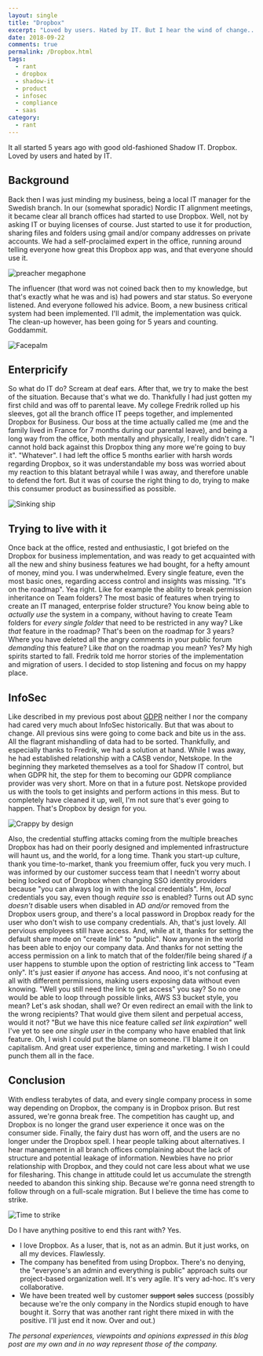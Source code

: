 ```yaml
---
layout: single
title: "Dropbox"
excerpt: "Loved by users. Hated by IT. But I hear the wind of change..."
date: 2018-09-22
comments: true
permalink: /Dropbox.html
tags:
  - rant
  - dropbox
  - shadow-it
  - product
  - infosec
  - compliance
  - saas
category:
  - rant
---
```

It all started 5 years ago with good old-fashioned Shadow IT. 
Dropbox.
Loved by users and hated by IT.

## Background
Back then I was just minding my business, being a local IT manager for the Swedish branch. 
In our (somewhat sporadic) Nordic IT alignment meetings, it became clear all branch offices had started to use Dropbox. Well, not by asking IT or buying licenses of course. Just started to use it for production, sharing files and folders using gmail and/or company addresses on private accounts.
We had a self-proclaimed expert in the office, running around telling everyone how great this Dropbox app was, and that everyone should use it. 

![preacher megaphone](/assets/images/preacher-megaphone.jpg)

The influencer (that word was not coined back then to my knowledge, but that's exactly what he was and is) had powers and star status.
So everyone listened.
And everyone followed his advice.
Boom, a new business critical system had been implemented.
I'll admit, the implementation was quick.
The clean-up however, has been going for 5 years and counting.
Goddammit.

 ![Facepalm](/assets/images/facepalm.jpg)

## Enterpricify
So what do IT do?
Scream at deaf ears.
After that, we try to make the best of the situation. 
Because that's what we do.
Thankfully I had just gotten my first child and was off to parental leave. My college Fredrik rolled up his sleeves, got all the branch office IT peeps together, and implemented Dropbox for Business.
Our boss at the time actually called me (me and the family lived in France for 7 months during our parental leave), and being a long way from the office, both mentally and physically, I really didn't care.
"I cannot hold back against this Dropbox thing any more we're going to buy it".
"Whatever".
I had left the office 5 months earlier with harsh words regarding Dropbox, so it was understandable my boss was worried about my reaction to this blatant betrayal while I was away, and therefore unable to defend the fort.
But it was of course the right thing to do, trying to make this consumer product as businessified as possible. 

![Sinking ship](/assets/images/sinking-ship.jpg)

## Trying to live with it
Once back at the office, rested and enthusiastic, I got briefed on the Dropbox for business implementation, and was ready to get acquainted with all the new and shiny business features we had bought, for a hefty amount of money, mind you.
I was underwhelmed.
Every single feature, even the most basic ones, regarding access control and insights was missing. 
"It's on the roadmap".
Yea right.
Like for example the ability to break permission inheritance on Team folders? The most basic of features when trying to create an IT managed, enterprise folder structure? You know being able to *actually use* the system in a company, without having to create Team folders for *every single folder* that need to be restricted in any way? Like *that* feature in the roadmap? That's been on the roadmap for 3 years? Where you have deleted all the angry comments in your public forum *demanding* this feature? Like *that* on the roadmap you mean? Yes?
My high spirits started to fall.
Fredrik told me horror stories of the implementation and migration of users. I decided to stop listening and focus on my happy place.

## InfoSec
Like described in my previous post about [GDPR](/GDPR.html) neither I nor the company had cared very much about InfoSec historically.
But that was about to change. All previous sins were going to come back and bite us in the ass.    
All the flagrant mishandling of data had to be sorted. 
Thankfully, and especially thanks to Fredrik, we had a solution at hand. While I was away, he had established relationship with a CASB vendor, Netskope. In the beginning they marketed themselves as a tool for Shadow IT control, but when GDPR hit, the step for them to becoming our GDPR compliance provider was very short. More on that in a future post.
Netskope provided us with the tools to get insights and perform actions in this mess. But to completely have cleaned it up, well, I'm not sure that's ever going to happen.
That's Dropbox by design for you.

![Crappy by design](/assets/images/crappy-by-design.jpg)

Also, the credential stuffing attacks coming from the multiple breaches Dropbox has had on their poorly designed and implemented infrastructure will haunt us, and the world, for a long time. 
Thank you start-up culture, thank you time-to-market, thank you freemium offer, fuck you very much.
I was informed by our customer success team that I needn't worry about being locked out of Dropbox when changing SSO identity providers because "you can always log in with the local credentials". Hm, *local* credentials you say, even though *require sso* is enabled? Turns out AD sync *doesn't* disable users when disabled in AD *and/or* removed from the Dropbox users group, and there's a local password in Dropbox ready for the user who don't wish to use company credentials. Ah, that's just lovely. All pervious employees still have access. 
And, while at it, thanks for setting the default share mode on "create link" to "public". Now anyone in the world has been able to enjoy our company data.
And thanks for not setting the access permission on a link to match that of the folder/file being shared *if* a user happens to stumble upon the option of restricting link access to "Team only". It's just easier if *anyone* has access. And nooo, it's not confusing at all with different permissions, making users exposing data without even knowing.
"Well you still need the link to get access" you say? So no one would be able to loop through possible links, AWS S3 bucket style, you mean? Let's ask shodan, shall we? Or even redirect an email with the link to the wrong recipients? That would give them silent and perpetual access, would it not?
"But we have this nice feature called *set link expiration*" well I've yet to see *one single user* in the company who have enabled that link feature.
Oh, I wish I could put the blame on someone.
I'll blame it on capitalism.
And great user experience, timing and marketing.
I wish I could punch them all in the face.

## Conclusion
With endless terabytes of data, and every single company process in some way depending on Dropbox, the company is in Dropbox prison. 
But rest assured, we're gonna break free. 
The competition has caught up, and Dropbox is no longer the grand user experience it once was on the consumer side. Finally, the fairy dust has worn off, and the users are no longer under the Dropbox spell. I hear people talking about alternatives. I hear management in all branch offices complaining about the lack of structure and potential leakage of information. Newbies have no prior relationship with Dropbox, and they could not care less about what we use for filesharing. This change in attitude could let us accumulate the strength needed to abandon this sinking ship. Because we're gonna need strength to follow through on a full-scale migration. 
But I believe the time has come to strike.

![Time to strike](/assets/images/time-to-strike.gif)

Do I have anything positive to end this rant with?
Yes.
- I love Dropbox. As a luser, that is, not as an admin. But it just works, on all my devices. Flawlessly.
- The company has benefited from using Dropbox. There's no denying, the "everyone's an admin and everything is public" approach suits our project-based organization well. It's very agile. It's very ad-hoc. It's very collaborative.
- We have been treated well by customer ~~support~~ ~~sales~~ success (possibly because we're the only company in the Nordics stupid enough to have bought it. Sorry that was another rant right there mixed in with the positive. I'll just end it now. Over and out.)

*The personal experiences, viewpoints and opinions expressed in this blog post are my own and in no way represent those of the company.*

